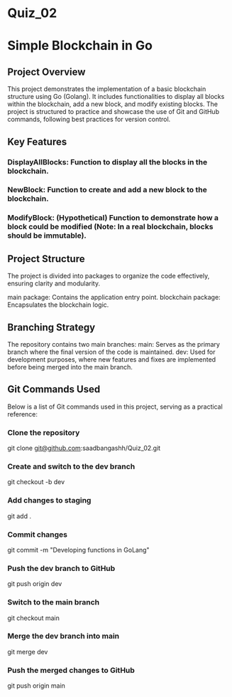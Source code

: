 # Quiz_02

# Simple Blockchain in Go
## Project Overview
This project demonstrates the implementation of a basic blockchain structure using Go (Golang). It includes functionalities to display all blocks within the blockchain, add a new block, and modify existing blocks. The project is structured to practice and showcase the use of Git and GitHub commands, following best practices for version control.

## Key Features
### DisplayAllBlocks: Function to display all the blocks in the blockchain.
### NewBlock: Function to create and add a new block to the blockchain.
### ModifyBlock: (Hypothetical) Function to demonstrate how a block could be modified (Note: In a real blockchain, blocks should be immutable).

## Project Structure
The project is divided into packages to organize the code effectively, ensuring clarity and modularity.

 main package: Contains the application entry point.
 blockchain package: Encapsulates the blockchain logic.

## Branching Strategy
The repository contains two main branches:
main: Serves as the primary branch where the final version of the code is maintained.
dev: Used for development purposes, where new features and fixes are implemented before being merged into the main branch.

## Git Commands Used
Below is a list of Git commands used in this project, serving as a practical reference:
### Clone the repository
git clone git@github.com:saadbangashh/Quiz_02.git

### Create and switch to the dev branch
git checkout -b dev

### Add changes to staging
git add . 

### Commit changes
git commit -m "Developing functions in GoLang"

### Push the dev branch to GitHub
git push origin dev

### Switch to the main branch
git checkout main

### Merge the dev branch into main
git merge dev

### Push the merged changes to GitHub
git push origin main
